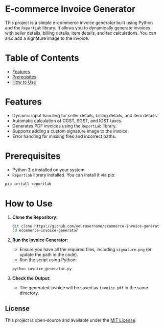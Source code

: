 # E-commerce Invoice Generator

This project is a simple e-commerce invoice generator built using Python and the `ReportLab` library. It allows you to dynamically generate invoices with seller details, billing details, item details, and tax calculations. You can also add a signature image to the invoice.

# Table of Contents
- [Features](#features)
- [Prereqisites](#prereqisites)
- [How to Use](#how-to-use)

# Features

- Dynamic input handling for seller details, billing details, and item details.
- Automatic calculation of CGST, SGST, and IGST taxes.
- Generates PDF invoices using the `ReportLab` library.
- Supports adding a custom signature image to the invoice.
- Error handling for missing files and incorrect paths.

# Prerequisites

- Python 3.x installed on your system.
- `ReportLab` library installed. You can install it via pip:

```bash
pip install reportlab
```

# How to Use

1. **Clone the Repository**:
   ```bash
   git clone https://github.com/yourusername/ecommerce-invoice-generator.git
   cd ecommerce-invoice-generator
   ```

2. **Run the Invoice Generator**:
   - Ensure you have all the required files, including `signature.png` (or update the path in the code).
   - Run the script using Python:
   ```bash
   python invoice_generator.py
   ```

3. **Check the Output**:
   - The generated invoice will be saved as `invoice.pdf` in the same directory.

## License

This project is open-source and available under the [MIT License](LICENSE).
